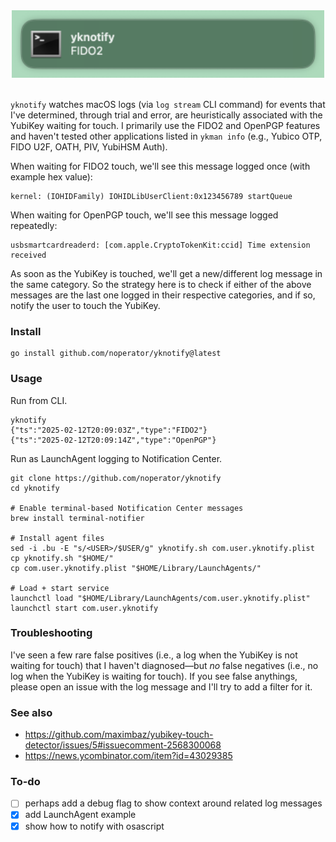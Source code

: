 <div align="center">
  <kbd>
    <img src="notification.png" width="500px"/>
  </kbd>
</div>
<br/>

`yknotify` watches macOS logs (via `log stream` CLI command) for events that I've determined, through trial and error, are heuristically associated with the YubiKey waiting for touch. I primarily use the FIDO2 and OpenPGP features and haven't tested other applications listed in `ykman info` (e.g., Yubico OTP, FIDO U2F, OATH, PIV, YubiHSM Auth).

When waiting for FIDO2 touch, we'll see this message logged once (with example hex value):

```
kernel: (IOHIDFamily) IOHIDLibUserClient:0x123456789 startQueue
```

When waiting for OpenPGP touch, we'll see this message logged repeatedly:

```
usbsmartcardreaderd: [com.apple.CryptoTokenKit:ccid] Time extension received
```

As soon as the YubiKey is touched, we'll get a new/different log message in the same category. So the strategy here is to check if either of the above messages are the last one logged in their respective categories, and if so, notify the user to touch the YubiKey.

### Install

```
go install github.com/noperator/yknotify@latest
```

### Usage

Run from CLI.

```
yknotify
{"ts":"2025-02-12T20:09:03Z","type":"FIDO2"}
{"ts":"2025-02-12T20:09:14Z","type":"OpenPGP"}
```

Run as LaunchAgent logging to Notification Center.

```
git clone https://github.com/noperator/yknotify
cd yknotify

# Enable terminal-based Notification Center messages
brew install terminal-notifier

# Install agent files
sed -i .bu -E "s/<USER>/$USER/g" yknotify.sh com.user.yknotify.plist
cp yknotify.sh "$HOME/"
cp com.user.yknotify.plist "$HOME/Library/LaunchAgents/"

# Load + start service
launchctl load "$HOME/Library/LaunchAgents/com.user.yknotify.plist"
launchctl start com.user.yknotify
```

### Troubleshooting

I've seen a few rare false positives (i.e., a log when the YubiKey is not waiting for touch) that I haven't diagnosed—but _no_ false negatives (i.e., no log when the YubiKey is waiting for touch). If you see false anythings, please open an issue with the log message and I'll try to add a filter for it.

### See also

- https://github.com/maximbaz/yubikey-touch-detector/issues/5#issuecomment-2568300068
- https://news.ycombinator.com/item?id=43029385

### To-do

- [ ] perhaps add a debug flag to show context around related log messages
- [x] add LaunchAgent example
- [x] show how to notify with osascript
